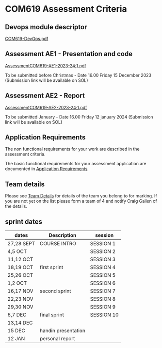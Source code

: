 # COM619 Assessment Criteria

## Devops module descriptor

[COM619-DevOps.pdf](../Assessment/COM619-DevOps.pdf)

## Assessment AE1 - Presentation and code

[AssessmentCOM619-AE1-2023-24;1.pdf](../Assessment/AssessmentCOM619-AE1-2023-24;1.pdf)

To be submitted before Christmas - Date 16.00 Friday 15 December 2023 (Submission link will be available on SOL)

## Assessment AE2 - Report

[AssessmentCOM619-AE2-2023-24;1.pdf](../Assessment/AssessmentCOM619-AE2-2023-24;1.pdf)

To be submitted January - Date 16.00 Friday 12 january 2024  (Submission link will be available on SOL)

## Application Requirements

The non functional requirements for your work are described in the assessment criteria.

The basic functional requirements for your assessment application are documented in [Application Requirements](../Assessment/requirements.md)

## Team details

Please see [Team Details](../Assessment/Teams.md) for details of the team you belong to for marking. 
If you are not yet on the list please form a team of 4 and notify Craig Gallen of the details.

## sprint dates

| dates | Description | session |
|-----|----|----|
|27,28 SEPT  | COURSE INTRO  | SESSION 1 |
|4,5 OCT  |   |SESSION 2 |
|11,12 OCT  |   |SESSION 3 |
|18,19 OCT  | first sprint  |SESSION 4 |
|25,26 OCT  |   |SESSION 5|
|1,2 OCT  |   |SESSION 6|
|16,17 NOV | second sprint|SESSION 7 |
|22,23 NOV  |   |SESSION 8 |
|29,30 NOV  |   |SESSION 9 |
|6,7 DEC  | final sprint |SESSION 10 |
|13,14 DEC  |   |
|15 DEC | handin presentation |
|12 JAN | personal report |

